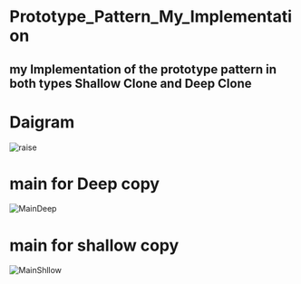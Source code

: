 # Prototype_Pattern_My_Implementation
## my Implementation of the prototype pattern in both types Shallow Clone and Deep Clone


# Daigram
![raise](https://user-images.githubusercontent.com/108696087/210354839-b83becc2-3d44-42f0-b9a6-19795535ba49.png)

# main for Deep copy

![MainDeep](https://user-images.githubusercontent.com/108696087/210137814-51a408a3-a6ec-4a5a-b550-bfeb1956c771.png)


# main for shallow copy

![MainShllow](https://user-images.githubusercontent.com/108696087/210137816-d378834e-88fa-4d86-9088-febf9891830b.png)
